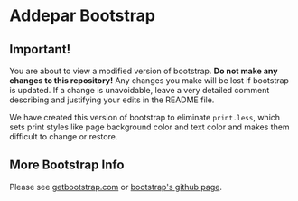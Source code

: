 # Addepar Bootstrap

## Important!

You are about to view a modified version of bootstrap.  **Do not make any changes to this repository!** Any changes you make will be lost if bootstrap is updated. If a change is unavoidable, leave a very detailed comment describing and justifying your edits in the README file.

We have created this version of bootstrap to eliminate `print.less`, which sets print styles like page background color and text color and makes them difficult to change or restore.



## More Bootstrap Info

Please see [getbootstrap.com](http://getbootstrap.com/) or [bootstrap's github
page](https://github.com/twbs/bootstrap).

